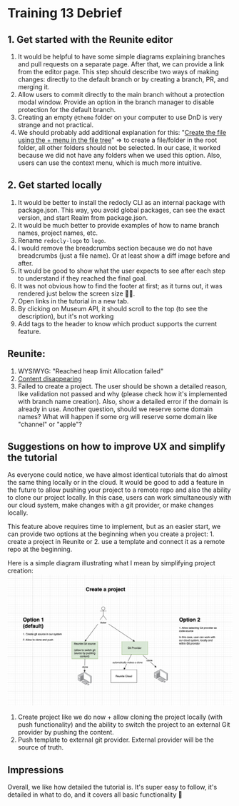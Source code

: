 # Training 13 Debrief

## 1. Get started with the Reunite editor

1. It would be helpful to have some simple diagrams explaining branches and pull requests on a separate page. After that, we can provide a link from the editor page. This step should describe two ways of making changes: directly to the default branch or by creating a branch, PR, and merging it.
2. Allow users to commit directly to the main branch without a protection modal window. Provide an option in the branch manager to disable protection for the default branch.
3. Creating an empty `@theme` folder on your computer to use DnD is very strange and not practical.
4. We should probably add additional explanation for this: "[Create the file using the + menu in the file tree](https://redocly.com/docs/realm/get-started/start-reunite-editor#add-more-pages)" => to create a file/folder in the root folder, all other folders should not be selected. In our case, it worked because we did not have any folders when we used this option. Also, users can use the context menu, which is much more intuitive.

## 2. Get started locally

1. It would be better to install the redocly CLI as an internal package with package.json. This way, you avoid global packages, can see the exact version, and start Realm from package.json.
2. It would be much better to provide examples of how to name branch names, project names, etc.
3. Rename `redocly-logo` to `logo`.
4. I would remove the breadcrumbs section because we do not have breadcrumbs (just a file name). Or at least show a diff image before and after.
5. It would be good to show what the user expects to see after each step to understand if they reached the final goal.
6. It was not obvious how to find the footer at first; as it turns out, it was rendered just below the screen size 🙈😁.
7. Open links in the tutorial in a new tab.
8. By clicking on Museum API, it should scroll to the top (to see the description), but it's not working
9. Add tags to the header to know which product supports the current feature.

## Reunite:

1. WYSIWYG: "Reached heap limit Allocation failed"
2. [Content disappearing](https://github.com/Redocly/redocly/issues/9763#issuecomment-2247779136)
3. Failed to create a project. The user should be shown a detailed reason, like validation not passed and why (please check how it's implemented with branch name creation). Also, show a detailed error if the domain is already in use. Another question, should we reserve some domain names? What will happen if some org will reserve some domain like "channel" or "apple"?

## Suggestions on how to improve UX and simplify the tutorial

As everyone could notice, we have almost identical tutorials that do almost the same thing locally or in the cloud. It would be good to add a feature in the future to allow pushing your project to a remote repo and also the ability to clone our project locally. In this case, users can work simultaneously with our cloud system, make changes with a git provider, or make changes locally.

This feature above requires time to implement, but as an easier start, we can provide two options at the beginning when you create a project: 1. create a project in Reunite or 2. use a template and connect it as a remote repo at the beginning.

Here is a simple diagram illustrating what I mean by simplifying project creation:
![project-creation-suggestion](/images/debrief-13-project-creation-suggestion.png)

1. Create project like we do now + allow cloning the project locally (with push functionality) and the ability to switch the project to an external Git provider by pushing the content.
2. Push template to external git provider. External provider will be the source of truth.

## Impressions

Overall, we like how detailed the tutorial is. It's super easy to follow, it's detailed in what to do, and it covers all basic functionality 💙
